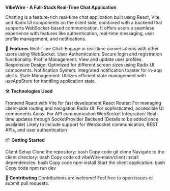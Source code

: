 **VibeWire - A Full-Stack Real-Time Chat Application**

Chatting is a feature-rich real-time chat application built using React, Vite, and Radix UI components on the client side, combined with a backend that supports WebSocket-based communication. It offers users a seamless experience with features like authentication, real-time messaging, user profile management, and notifications.


🚀 **Features**
Real-Time Chat: Engage in real-time conversations with other users using WebSocket.
User Authentication: Secure login and registration functionality.
Profile Management: View and update user profiles.
Responsive Design: Optimized for different screen sizes using Radix UI components.
Notification System: Integrated notification toaster for in-app alerts.
State Management: Utilizes efficient state management with useAppStore for handling application state.

🛠️ **Technologies Used**

Frontend
React with Vite for fast development
React Router: For managing client-side routing and navigation
Radix UI: For sophisticated, accessible UI components
Axios: For API communication
WebSocket Integration: Real-time updates through SocketProvider
Backend (Details to be added once available)
Likely to include support for WebSocket communication, REST APIs, and user authentication

📦 **Getting Started**

Client Setup
Clone the repository:
bash
Copy code
git clone <repo-url>
Navigate to the client directory:
bash
Copy code
cd vibeWire-main/client
Install dependencies:
bash
Copy code
npm install
Start the client application:
bash
Copy code
npm run dev

🤝 **Contributing**
Contributions are welcome! Feel free to open issues or submit pull requests.
